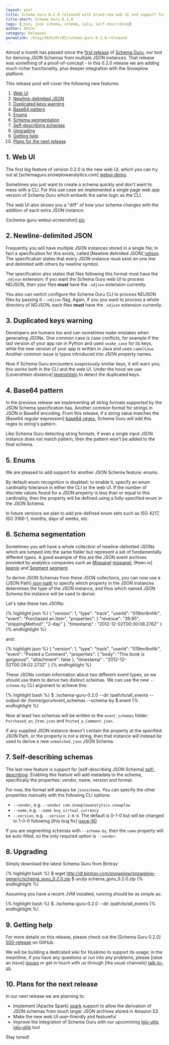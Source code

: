 ```yaml
---
layout: post
title: Schema Guru 0.2.0 released with brand-new web UI and support for self-describing JSON Schema
title-short: Schema Guru 0.2.0
tags: [json, json schema, schema, iglu, self-describing]
author: Anton
category: Releases
permalink: /blog/2015/07/05/schema-guru-0.2.0-released
---
```


Almost a month has passed since the [first release][first-release] of [Schema Guru][repo], our tool for deriving JSON Schemas from multiple JSON instances. That release was something of a proof-of-concept - in this 0.2.0 release we are adding much richer functionality, plus deeper integration with the Snowplow platform.

This release post will cover the following new features:

1. [Web UI](/blog/2015/07/05/schema-guru-0.2.0-released/#webui)
2. [Newline-delimited JSON](/blog/2015/07/05/schema-guru-0.2.0-released/#ndjson)
3. [Duplicated keys warning](/blog/2015/07/05/schema-guru-0.2.0-released/#duplicates)
4. [Base64 pattern](/blog/2015/07/05/schema-guru-0.2.0-released/#base64)
5. [Enums](/blog/2015/07/05/schema-guru-0.2.0-released/#enums)
6. [Schema segmentation](/blog/2015/07/05/schema-guru-0.2.0-released/#segmentation)
7. [Self-describing schemas](/blog/2015/07/05/schema-guru-0.2.0-released/#self-describing)
8. [Upgrading](/blog/2015/07/05/schema-guru-0.2.0-released/#upgrading)
9. [Getting help](/blog/2015/07/05/schema-guru-0.2.0-released/#getting-help)
10. [Plans for the next release](/blog/2015/07/05/schema-guru-0.2.0-released/#roadmap)

<div class="html">
<h2><a name="webui">1. Web UI</a></h2>
</div>

The first big feature of version 0.2.0 is the new web UI, which you can try out at [schemaguru.snowplowanalytics.com] [webui-demo].

Sometimes you just want to create a schema quickly and don't want to mess with a CLI. For this use case we implemented a single page web app version of Schema Guru which embeds the same logic as the CLI.

The web UI also shows you a "diff" of how your schema changes with the addition of each extra JSON instance:

![schema-guru-webui-screenshot] [pic]

<!--more-->

<div class="html">
<h2><a name="ndjson">2. Newline-delimited JSON</a></h2>
</div>

Frequently you will have multiple JSON instances stored in a single file; in fact a specification for this exists, called [Newline delimited JSON] [ndjson]. The specification states that every JSON instance must exist on one line and delimited with others by newline symbol.

The specification also states that files following this format must have the `.ndjson` extension; if you want the Schema Guru web UI to process NDJSON, then your files **must** have the `.ndjson` extension currently.

You also can switch configure the Schema Guru CLI to process NDJSON files by passing it `--ndjson` flag. Again, if you you want to process a whole directory of NDJSON, each files **must** have the `.ndjson` extension currently.

<div class="html">
<h2><a name="duplicates">3. Duplicated keys warning</a></h2>
</div>

Developers are humans too and can sometimes make mistakes when generating JSONs. One common case is case conflicts, for example if the last version of your app ran in Python and used `snake_case` for its keys, while the new version of your app is written in Java and uses `camelCase`. Another common issue is typos introduced into JSON property names.

Now if Schema Guru encounters suspiciously similar keys, it will warn you; this works both in the CLI and the web UI. Under the hood we use [Levenshtein distance] [levenshtein] to detect the duplicated keys.

<div class="html">
<h2><a name="base64">4. Base64 pattern</a></h2>
</div>

In the previous release we implementing all string formats supported by the JSON Schema specification has. Another common format for strings in JSON is Base64 encoding. From this release, if a string value matches the [Base64 regular expression] [base64-regex], Schema Guru will add this regex to string's pattern.

Like Schema Guru detecting string formats, if even a single input JSON instance does not match pattern, then the pattern won't be added to the final schema.

<div class="html">
<h2><a name="enums">5. Enums</a></h2>
</div>

We are pleased to add support for another JSON Schema feature: enums.

By default enum recognition is disabled; to enable it, specify an enum cardinality tolerance in either the CLI or the web UI. If the number of discrete values found for a JSON property is less than or equal to this cardinality, then the property will be defined using a fully-specified enum in the JSON Schema.

In future versions we plan to add pre-defined enum sets such as ISO 4217, ISO 3166-1, months, days of weeks, etc.

<div class="html">
<h2><a name="segmentation">6. Schema segmentation</a></h2>
</div>

Sometimes you will have a whole collection of newline-delimited JSONs which are lumped into the same folder but represent a set of fundamentally different _types_. A good example of this are the JSON event archives provided by analytics companies such as [Mixpanel] [mixpanel], [Keen.io] [keenio] and [Segment] [segment].

To derive JSON Schemas from these JSON collections, you can now use a [JSON Path] [json-path] to specify which property in the JSON instances determines the type of the JSON instance, and thus which named JSON Schema the instance will be used to derive.

Let's take these two JSONs:

{% highlight json %}
{ "version": 1,
  "type": "track",
  "userId": "019mr8mf4r",
  "event": "Purchased an Item",
  "properties": {
    "revenue": "39.95",
    "shippingMethod": "2-day" },
  "timestamp" : "2012-12-02T00:30:08.276Z" }
{% endhighlight %}

and:

{% highlight json %}
{ "version": 1,
  "type": "track",
  "userId": "019mr8mf4r",
  "event": "Posted a Comment",
  "properties": {
    "body": "This book is gorgeous!",
    "attachment": false },
  "timestamp" : "2012-12-02T00:28:02.273Z" }
{% endhighlight %}

These JSONs contain information about two different event types, so we should use them to derive two distinct schemas. We can use the new `--schema-by` CLI argument to achieve this:

{% highlight bash %}
$ ./schema-guru-0.2.0 --dir /path/to/all_events --output-dir /home/guru/event_schemas --schema-by $.event
{% endhighlight %}

Now at least two schemas will be written to the `event_schemas` folder: `Purchased_an_Item.json` and `Posted_a_Comment.json`.

If any supplied JSON instance doesn't contain the property at the specified JSON Path, or the property is not a string, then that instance will instead be used to derive a new `unmatched.json` JSON Schema.

<div class="html">
<h2><a name="self-describing">7. Self-describing schemas</a></h2>
</div>

The last new feature is support for [self-describing JSON Schema] [self-describing]. Enabling this feature will add metadata to the schema, specifically the properties: vendor, name, version and format.

For now, the format will always be `jsonschema`. You can specify the other properties manually with the following CLI options:

* `--vendor`, e.g. `--vendor com.snowplowanalytics.snowplow`
* `--name`, e.g. `--name buy_virtual_currency`
* `--version`, e.g. `--version 2-0-0`. The default is 0-1-0 but will be changed to 1-0-0 following [this bug fix] [issue-80]

If you are segmenting schemas with `--schema-by`, then the `name` property will be auto-filled, so the only required option is `--vendor`.

<h2><a name="upgrading">8. Upgrading</a></h2>

Simply download the latest Schema Guru from Bintray:

{% highlight bash %}
$ wget http://dl.bintray.com/snowplow/snowplow-generic/schema_guru_0.2.0.zip
$ unzip schema_guru_0.2.0.zip
{% endhighlight %}

Assuming you have a recent JVM installed, running should be as simple as:

{% highlight bash %}
$ ./schema-guru-0.2.0 --dir /path/to/all_events
{% endhighlight %}

<h2><a name="help">9. Getting help</a></h2>

For more details on this release, please check out the [Schema Guru 0.2.0] [020-release] on GitHub.

We will be building a dedicated wiki for Huskimo to support its usage; in the meantime, if you have any questions or run into any problems, please [raise an issue] [issues] or get in touch with us through [the usual channels] [talk-to-us].

<div class="html">
<h2><a name="roadmap">10. Plans for the next release</a></h2>
</div>

In our next release we are planning to:

* Implement [Apache Spark] [spark] support to allow the derivation of JSON schemas from much larger JSON archives stored in Amazon S3
* Make the new web UI user-friendly and featureful
* Improve the integration of Schema Guru with our upcomming [iglu-utils] [iglu-utils] tool

Stay tuned!

[pic]: /assets/img/blog/2015/06/schema-guru-webui-screenshot.png
[repo]: http://collector.snplow.com/r/tp2?u=https%3A%2F%2Fgithub.com%2Fsnowplow%2Fschema-guru
[webui-demo]: http://schemaguru.snowplowanalytics.com/

[first-release]: http://snowplowanalytics.com/blog/2015/06/03/schema-guru-0.1.0-released-for-deriving-json-schemas-from-jsons/
[020-release]: https://github.com/snowplow/schema-guru/releases/tag/0.2.0

[mixpanel]: https://mixpanel.com/
[keenio]: https://keen.io/
[segment]: https://segment.com/

[spark]: https://spark.apache.org/

[json-path]: http://jsonpath.curiousconcept.com/
[ndjson]: http://ndjson.org/
[levenshtein]: https://en.wikipedia.org/wiki/Levenshtein_distance
[base64-regex]: http://stackoverflow.com/questions/475074/regex-to-parse-or-validate-base64-data/475217#475217

[issues]: https://github.com/snowplow/schema-guru/issues
[issue-80]: https://github.com/snowplow/schema-guru/issues/80
[talk-to-us]: https://github.com/snowplow/snowplow/wiki/Talk-to-us

[self-describing]: http://snowplowanalytics.com/blog/2014/05/15/introducing-self-describing-jsons/
[iglu-utils]: https://github.com/snowplow/iglu-utils
